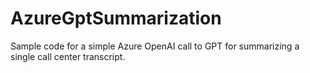 # AzureGptSummarization

Sample code for a simple Azure OpenAI call to GPT for summarizing a single call center transcript.
